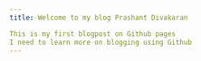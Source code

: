 ```yaml
---
title: Welcome to my blog Prashant Divakaran

This is my first blogpost on Github pages
I need to learn more on blogging using Github
---
```


